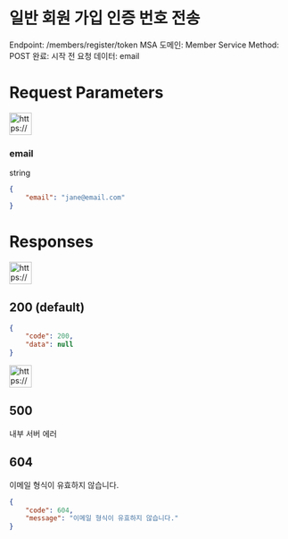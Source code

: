 # 일반 회원 가입 인증 번호 전송

Endpoint: /members/register/token
MSA 도메인: Member Service
Method: POST
완료: 시작 전
요청 데이터: email

# Request Parameters

<aside>
<img src="https://www.notion.so/icons/gift_blue.svg" alt="https://www.notion.so/icons/gift_blue.svg" width="40px" />

### email

string

</aside>

```json
{
	"email": "jane@email.com"
}
```

# Responses

<aside>
<img src="https://www.notion.so/icons/send_orange.svg" alt="https://www.notion.so/icons/send_orange.svg" width="40px" />

## 200 (default)

</aside>

```json
{
	"code": 200,
	"data": null 
}
```

<aside>
<img src="https://www.notion.so/icons/browser-stop_red.svg" alt="https://www.notion.so/icons/browser-stop_red.svg" width="40px" />

## 500

내부 서버 에러

## 604

이메일 형식이 유효하지 않습니다.

</aside>

```json
{
	"code": 604,
	"message": "이메일 형식이 유효하지 않습니다."
}
```